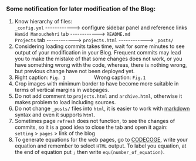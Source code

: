 ### Some notification for later modification of the Blog:

1. Know hierarchy of files: <br>
   `_config.yml` ------------> configure sidebar panel and reference links <br> 
   `Hamid Manouchehri` tab ------------> `README.md` <br>
   `Projects` tab ------------> `projects.html` ------------> `_posts/` 
2. Considering loading commits takes time, wait for some minutes to see output of your modification in your Blog. Frequent commits may lead you to make the mistake of that some changes does not work, or you have something wrong with the code, whereas, there is nothing wrong, but previous change have not been deployed yet.
3. Right caption: `Fig. 1`  &emsp;&emsp;&emsp;&emsp;&emsp; Wrong caption: `Fig.1`
4. Crop images with minimum border to have become more suitable in terms of vertical margins in webpages.
5. Do not add comment to `projects.html` and `archive.html`, otherwise it makes problem to load including sources.
6. Do not change `_posts/` files into `html`, it is easier to work with [markdown](https://docs.github.com/en/get-started/writing-on-github/getting-started-with-writing-and-formatting-on-github/basic-writing-and-formatting-syntax) syntax and even it supports `html`.
7. Sometimes page `refresh` does not function, to see the changes of commits, so it is a good idea to close the tab and open it again: <br>
   `setting` > `pages` > link of the blog
8. To generate equations for the web pages, go to [CODECOGE](https://www.codecogs.com/eqnedit.php), write your equation and remember to select `HTML` output. To label you equation, at the end of equation put `;` then write `equ(number_of_equation)`.
